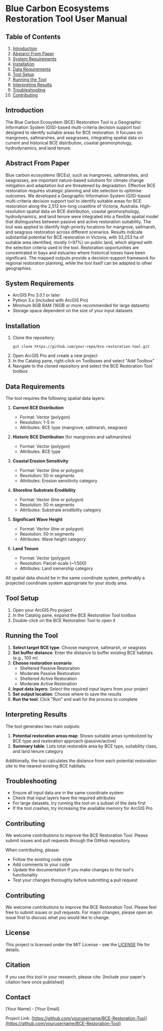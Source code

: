 # Blue Carbon Ecosystems Restoration Tool User Manual


## Table of Contents
1. [Introduction](#introduction)
2. [Abstarct From Paper](#abstract-from-paper)
3. [System Requirements](#system-requirements)
4. [Installation](#installation)
5. [Data Requirements](#data-requirements)
6. [Tool Setup](#tool-setup)
7. [Running the Tool](#running-the-tool)
8. [Interpreting Results](#interpreting-results)
9. [Troubleshooting](#troubleshooting)
10. [Contributing](#contributing)

## Introduction

The Blue Carbon Ecosystem (BCE) Restoration Tool is a Geographic Information System (GIS)-based multi-criteria decision support tool designed to identify suitable areas for BCE restoration. It focuses on mangroves, saltmarshes, and seagrasses, integrating spatial data on current and historical BCE distribution, coastal geomorphology, hydrodynamics, and land tenure.

## Abstract From Paper
Blue carbon ecosystems (BCEs), such as mangroves, saltmarshes, and seagrasses, are important nature-based solutions for climate change mitigation and adaptation but are threatened by degradation. Effective BCE restoration requires strategic planning and site selection to optimise outcomes. We developed a Geographic Information System (GIS)-based multi-criteria decision support tool to identify suitable areas for BCE restoration along the 2,512 km-long coastline of Victoria, Australia. High-resolution spatial data on BCE distribution, coastal geomorphology, hydrodynamics, and land tenure were integrated into a flexible spatial model that distinguishes between passive and active restoration suitability. The tool was applied to identify high-priority locations for mangrove, saltmarsh, and seagrass restoration across different scenarios. Results indicate substantial potential for BCE restoration in Victoria, with 33,253 ha of suitable area identified, mostly (>97%) on public land, which aligned with the selection criteria used in the tool. Restoration opportunities are concentrated in bays and estuaries where historical losses have been significant. The mapped outputs provide a decision-support framework for regional restoration planning, while the tool itself can be adapted to other geographies.

## System Requirements

- ArcGIS Pro 3.0.1 or later
- Python 3.x (included with ArcGIS Pro)
- Minimum 8GB RAM (16GB or more recommended for large datasets)
- Storage space dependent on the size of your input datasets

## Installation

1. Clone the repository:
   ```
   git clone https://github.com/your-repo/bce-restoration-tool.git
   ```
2. Open ArcGIS Pro and create a new project
3. In the Catalog pane, right-click on Toolboxes and select "Add Toolbox"
4. Navigate to the cloned repository and select the BCE Restoration Tool toolbox

## Data Requirements

The tool requires the following spatial data layers:

1. **Current BCE Distribution**
   - Format: Vector (polygon)
   - Resolution: 1-5 m
   - Attributes: BCE type (mangrove, saltmarsh, seagrass)

2. **Historic BCE Distribution** (for mangroves and saltmarshes)
   - Format: Vector (polygon)
   - Attributes: BCE type

3. **Coastal Erosion Sensitivity**
   - Format: Vector (line or polygon)
   - Resolution: 50 m segments
   - Attributes: Erosion sensitivity category

4. **Shoreline Substrate Erodibility**
   - Format: Vector (line or polygon)
   - Resolution: 50 m segments
   - Attributes: Substrate erodibility category

5. **Significant Wave Height**
   - Format: Vector (line or polygon)
   - Resolution: 50 m segments
   - Attributes: Wave height category

6. **Land Tenure**
   - Format: Vector (polygon)
   - Resolution: Parcel-scale (~1:500)
   - Attributes: Land ownership category

All spatial data should be in the same coordinate system, preferably a projected coordinate system appropriate for your study area.

## Tool Setup

1. Open your ArcGIS Pro project
2. In the Catalog pane, expand the BCE Restoration Tool toolbox
3. Double-click on the BCE Restoration Tool to open it

## Running the Tool

1. **Select target BCE type**: Choose mangrove, saltmarsh, or seagrass
2. **Set buffer distance**: Enter the distance to buffer existing BCE habitats (e.g., 100 m)
3. **Choose restoration scenario**:
   - Sheltered Passive Restoration
   - Moderate Passive Restoration
   - Sheltered Active Restoration
   - Moderate Active Restoration
4. **Input data layers**: Select the required input layers from your project
5. **Set output location**: Choose where to save the results
6. **Run the tool**: Click "Run" and wait for the process to complete

## Interpreting Results

The tool generates two main outputs:

1. **Potential restoration areas map**: Shows suitable areas symbolized by BCE type and restoration approach (passive/active)
2. **Summary table**: Lists total restorable area by BCE type, suitability class, and land tenure category

Additionally, the tool calculates the distance from each potential restoration site to the nearest existing BCE habitats.

## Troubleshooting

- Ensure all input data are in the same coordinate system
- Check that input layers have the required attributes
- For large datasets, try running the tool on a subset of the data first
- If the tool crashes, try increasing the available memory for ArcGIS Pro

## Contributing

We welcome contributions to improve the BCE Restoration Tool. Please submit issues and pull requests through the GitHub repository.

When contributing, please:
- Follow the existing code style
- Add comments to your code
- Update the documentation if you make changes to the tool's functionality
- Test your changes thoroughly before submitting a pull request

## Contributing
We welcome contributions to improve the BCE Restoration Tool. Please feel free to submit issues or pull requests. For major changes, please open an issue first to discuss what you would like to change.

## License
This project is licensed under the MIT License - see the [LICENSE](LICENSE) file for details.

## Citation
If you use this tool in your research, please cite:
[Include your paper's citation here once published]

## Contact
[Your Name] - [Your Email]

Project Link: [https://github.com/yourusername/BCE-Restoration-Tool](https://github.com/yourusername/BCE-Restoration-Tool)
